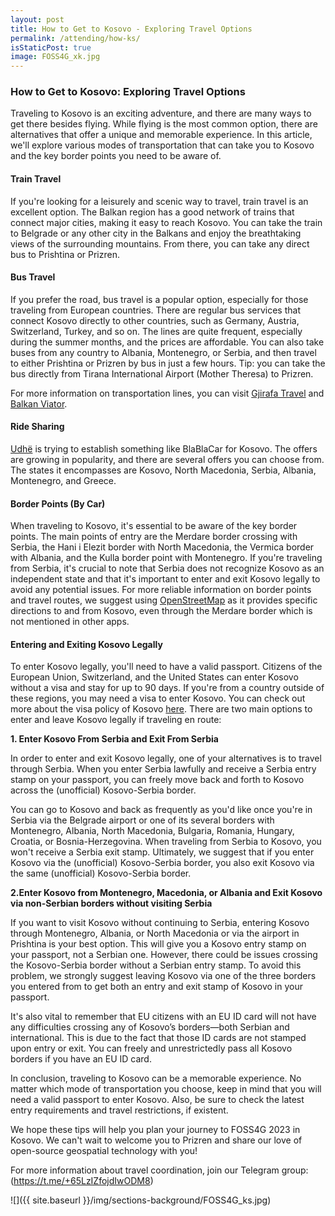 ```yaml
---
layout: post
title: How to Get to Kosovo - Exploring Travel Options
permalink: /attending/how-ks/
isStaticPost: true
image: FOSS4G_xk.jpg
---
```


### How to Get to Kosovo: Exploring Travel Options

Traveling to Kosovo is an exciting adventure, and there are many ways to get there besides flying. While flying is the most common option, there are alternatives that offer a unique and memorable experience. In this article, we'll explore various modes of transportation that can take you to Kosovo and the key border points you need to be aware of.

#### Train Travel

If you're looking for a leisurely and scenic way to travel, train travel is an excellent option. The Balkan region has a good network of trains that connect major cities, making it easy to reach Kosovo. You can take the train to Belgrade or any other city in the Balkans and enjoy the breathtaking views of the surrounding mountains. From there, you can take any direct bus to Prishtina or Prizren.

#### Bus Travel

If you prefer the road, bus travel is a popular option, especially for those traveling from European countries. There are regular bus services that connect Kosovo directly to other countries, such as Germany, Austria, Switzerland, Turkey, and so on. The lines are quite frequent, especially during the summer months, and the prices are affordable. You can also take buses from any country to Albania, Montenegro, or Serbia, and then travel to either Prishtina or Prizren by bus in just a few hours. Tip: you can take the bus directly from Tirana International Airport (Mother Theresa) to Prizren. 

For more information on transportation lines, you can visit [Gjirafa Travel](https://travel.gjirafa.com/) and [Balkan Viator](https://www.balkanviator.com/en/). 

#### Ride Sharing

[Udhë](https://udhe.info/) is trying to establish something like BlaBlaCar for Kosovo. The offers are growing in popularity, and there are several offers you can choose from. The states it encompasses are Kosovo, North Macedonia, Serbia, Albania, Montenegro, and Greece. 

#### Border Points (By Car)

When traveling to Kosovo, it's essential to be aware of the key border points. The main points of entry are the Merdare border crossing with Serbia, the Hani i Elezit border with North Macedonia, the Vermica border with Albania, and the Kulla border point with Montenegro. If you're traveling from Serbia, it's crucial to note that Serbia does not recognize Kosovo as an independent state and that it's important to enter and exit Kosovo legally to avoid any potential issues. For more reliable information on border points and travel routes, we suggest using [OpenStreetMap](https://www.openstreetmap.org) as it provides specific directions to and from Kosovo, even through the Merdare border which is not mentioned in other apps. 


#### Entering and Exiting Kosovo Legally

To enter Kosovo legally, you'll need to have a valid passport. Citizens of the European Union, Switzerland, and the United States can enter Kosovo without a visa and stay for up to 90 days. If you're from a country outside of these regions, you may need a visa to enter Kosovo. You can check out more about the visa policy of Kosovo [here](https://en.wikipedia.org/wiki/Visa_policy_of_Kosovo). There are two main options to enter and leave Kosovo legally if traveling en route: 

  **1. Enter Kosovo From Serbia and Exit From Serbia**

In order to enter and exit Kosovo legally, one of your alternatives is to travel through Serbia. When you enter Serbia lawfully and receive a Serbia entry stamp on your passport, you can freely move back and forth to Kosovo across the (unofficial) Kosovo-Serbia border.

You can go to Kosovo and back as frequently as you'd like once you're in Serbia via the Belgrade airport or one of its several borders with Montenegro, Albania, North Macedonia, Bulgaria, Romania, Hungary, Croatia, or Bosnia-Herzegovina. When traveling from Serbia to Kosovo, you won't receive a Serbia exit stamp. Ultimately, we suggest that if you enter Kosovo via the (unofficial) Kosovo-Serbia border, you also exit Kosovo via the same (unofficial) Kosovo-Serbia border.

  **2.Enter Kosovo from Montenegro, Macedonia, or Albania and Exit Kosovo via non-Serbian borders without visiting Serbia**

If you want to visit Kosovo without continuing to Serbia, entering Kosovo through Montenegro, Albania, or North Macedonia or via the airport in Prishtina is your best option. This will give you a Kosovo entry stamp on your passport, not a Serbian one. However, there could be issues crossing the Kosovo-Serbia border without a Serbian entry stamp. To avoid this problem, we strongly suggest leaving Kosovo via one of the three borders you entered from to get both an entry and exit stamp of Kosovo in your passport.

It's also vital to remember that EU citizens with an EU ID card will not have any difficulties crossing any of Kosovo’s borders—both Serbian and international. This is due to the fact that those ID cards are not stamped upon entry or exit. You can freely and unrestrictedly pass all Kosovo borders if you have an EU ID card.

In conclusion, traveling to Kosovo can be a memorable experience. No matter which mode of transportation you choose, keep in mind that you will need a valid passport to enter Kosovo. Also, be sure to check the latest entry requirements and travel restrictions, if existent. 

We hope these tips will help you plan your journey to FOSS4G 2023 in Kosovo. We can't wait to welcome you to Prizren and share our love of open-source geospatial technology with you!

For more information about travel coordination, join our Telegram group: (https://t.me/+65LzIZfojdIwODM8)

![]({{ site.baseurl }}/img/sections-background/FOSS4G_ks.jpg)
